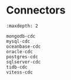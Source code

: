 # Connectors

```{toctree}
:maxdepth: 2

mongodb-cdc
mysql-cdc
oceanbase-cdc
oracle-cdc
postgres-cdc
sqlserver-cdc
tidb-cdc
vitess-cdc
```
